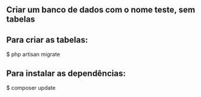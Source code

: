 ## Criar um banco de dados com o nome teste, sem tabelas

## Para criar as tabelas:
$ php artisan migrate

## Para instalar as dependências:
$ composer update
